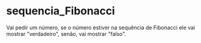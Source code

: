 # sequencia_Fibonacci

Vai pedir um número, se o número estiver na sequência de Fibonacci ele vai mostrar "verdadeiro", senão, vai mostrar "falso".
